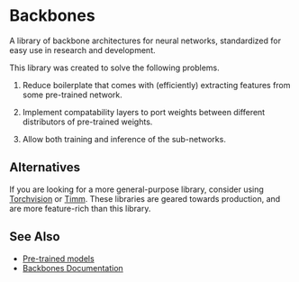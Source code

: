 # Backbones

A library of backbone architectures for neural networks, standardized for easy
use in research and development.

This library was created to solve the following problems.

1. Reduce boilerplate that comes with (efficiently) extracting features from
    some pre-trained network.

2. Implement compatability layers to port weights between different distributors
    of pre-trained weights.

3. Allow both training and inference of the sub-networks.

## Alternatives

If you are looking for a more general-purpose library, consider using
[Torchvision](https://pytorch.org/docs/stable/torchvision/index.html) or
[Timm](https://github.com/huggingface/timm). These libraries are geared towards
production, and are more feature-rich than this library.

## See Also

- [Pre-trained models](https://huggingface.co/khwstolle/backbones)
- [Backbones Documentation](https://gh.khws.io/backbones)
